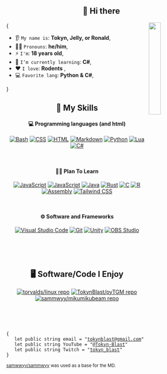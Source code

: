 <h2 align="center">👋 Hi there</h2>


<img align='right' src='images/NUXtocat.gif' width='25%'>  

{  

* 👂 `My name is`: **Tokyn, Jelly, or Ronald**,
* 👱‍♂️ `Pronouns`: **he/him**,
* ⚡ `I'm`: **18 years old**,
* 🌱 `I’m currently learning`: **C#**,
* ❤️ `I love`: **Rodents**  ,
* 💻 `Favorite lang`: **Python & C#**,

}

<h2 align="center">🌱 My Skills</h2>

<h4 align="center">💻 Programming languages (and html)</h4>

<p align="center">
<a href="#"><img alt="Bash" src="https://img.shields.io/badge/Bash-121011.svg?logo=gnu-bash&logoColor=white"></a>
<a href="https://github.com/search?q=user%3ATokynBlast+language%3Acss&type=code"><img alt="CSS" src="https://img.shields.io/badge/CSS-1572B6.svg?logo=css3&logoColor=white"></a>
<a href="https://github.com/search?q=user%3ATokynBlast+language%3AHTML+&type=repositories"><img alt="HTML" src="https://img.shields.io/badge/HTML-E34F26.svg?logo=html5&logoColor=white"></a>
<a href="https://github.com/search?q=user%3ATokynBlast+language%3Amarkdown&type=code"><img alt="Markdown" src="https://img.shields.io/badge/Markdown-000000.svg?logo=markdown&logoColor=white"></a>
<a href="https://github.com/search?q=user%3ATokynBlast+language%3Apython&type=code"><img alt="Python" src="https://img.shields.io/badge/Python-14354C.svg?logo=python&logoColor=white"></a>
<a href="#"><img alt="Lua" src="https://img.shields.io/badge/Lua-2C2D72?logo=lua&logoColor=white"></a>
<a href="https://github.com/search?q=user%3ATokynBlast+language%3AC%23+&type=repositories"><img alt="C#" src="https://custom-icon-badges.demolab.com/badge/C%23-68217A.svg?logo=cs2&logoColor=white"></a>
</p>
<br>

<h4 align="center">🧑‍🏫 Plan To Learn</h4>
<p align="center">
<a href="#"><img alt="JavaScript" src="https://img.shields.io/badge/JavaScript-F7DF1E.svg?logo=javascript&logoColor=black"></a>
<a href="https://github.com/search?q=user%3ATokynBlast+language%3Acpp&type=code"><img alt="JavaScript" src="https://img.shields.io/badge/-C++-blue?logo=cplusplus"></a>
<a href="#"><img alt="Java" src="https://custom-icon-badges.demolab.com/badge/Java-007396.svg?logo=java&logoColor=white"></a>
<a href="#"><img alt="Rust" src="https://shields.io/badge/-Rust-orange?style=flat&logo=rust"></a>
<a href="#"><img alt="C" src="https://shields.io/badge/-C-3776AB?style=flat&logo=C"></a>
<a href="#"><img alt="R" src="https://shields.io/badge/-R-3776AB?style=flat&logo=R"></a>
<a href="#"><img alt="Assembly" src="https://img.shields.io/badge/-Assembly-000?&logo=assemblyscript"></a>
<a href="#"><img alt="Tailwind CSS" src="https://img.shields.io/badge/Tailwind_CSS-grey?logo=tailwind-css&logoColor=38B2AC"></a>
</p>
<br>

<h4 align="center">⚙ Software and Frameworks</h4>

<p align="center">
<a href="#"><img alt="Visual Studio Code" src="https://img.shields.io/badge/Visual%20Studio%20Code-0078d7.svg?logo=visual-studio-code&logoColor=white"></a>
<a href="#"><img alt="Git" src="https://img.shields.io/badge/Git-F05033.svg?logo=git&logoColor=white"></a>
<a href="#"><img alt="Unity" src="https://img.shields.io/badge/Unity-000000.svg?logo=unity&logoColor=white"></a>
<a href="#"><img alt="OBS Studio" src="https://img.shields.io/badge/-OBS-302E31?logo=obs-studio&logoColor=white"></a>
</p>
<br><br><br>
<h2 align="center">🖥️ Software/Code I Enjoy</h2>

<p align="center">
<a href="https://github.com/torvalds/linux"><img alt="torvalds/linux repo" src="https://img.shields.io/badge/torvalds-linux-blue"></a>
<a href="https://github.com/TokynBlast/pyTGM"><img alt="TokynBlast/pyTGM repo" src="https://img.shields.io/badge/TokynBlast-pyTGM-blue"></a>
<a href="https://github.com/sammwyy/mikimikubeam"><img alt="sammwyy/mikumikubeam repo" src="https://img.shields.io/badge/sammwyy-MikuMikuBeam-blue"></a>
</p>

<br><br><br>

<pre><code>{
   let public string email = "<a href='mailto:tokynblast@gmail.com'>tokynblast@gmail.com</a>"  
   let public string YouTube = "<a href='https://youtube.com/@Tokyn-Blast'>@Tokyn-Blast</a>"  
   let public string Twitch = "<a href='http://twitch.com/tokyn_blast'>tokyn_blast</a>"
}</code></pre>

<sub>[samwwyy/sammwyy](https://github.com/sammwyy/sammwyy) was used as a base for the MD.</sub>
